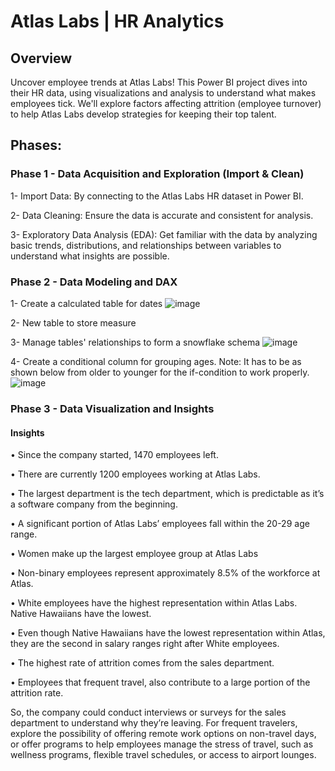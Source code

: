 # Atlas Labs | HR Analytics

## Overview

Uncover employee trends at Atlas Labs! This Power BI project dives into their HR data, using visualizations and analysis to understand what makes employees tick. We'll explore factors affecting attrition (employee turnover) to help Atlas Labs develop strategies for keeping their top talent.

## Phases:

### Phase 1 -  Data Acquisition and Exploration (Import & Clean)

1- Import Data: By connecting to the Atlas Labs HR dataset in Power BI.

2- Data Cleaning: Ensure the data is accurate and consistent for analysis.

3- Exploratory Data Analysis (EDA): Get familiar with the data by analyzing basic trends, distributions, and relationships between variables to understand what insights are possible.

### Phase 2 - Data Modeling and DAX

1- Create a calculated table for dates
![image](https://github.com/nohamhmd/Atlas-Labs-Hr-Analytics/assets/156810723/156ec9e6-0ed0-428a-aaad-e91da2e6637d)

2- New table to store measure

3- Manage tables' relationships to form a snowflake schema
![image](https://github.com/nohamhmd/Atlas-Labs-Hr-Analytics/assets/156810723/32edf361-38a0-4b66-84be-95a6dbf18731)

4- Create a conditional column for grouping ages.
Note: It has to be as shown below from older to younger for the if-condition to work properly.
![image](https://github.com/nohamhmd/Atlas-Labs-Hr-Analytics/assets/156810723/4c64f64a-07e1-4981-83a6-75dc0b3c9842)

### Phase 3 - Data Visualization and Insights

#### Insights
• Since the company started, 1470 employees left.

• There are currently 1200 employees working at Atlas Labs.

• The largest department is the tech department, which is predictable as it’s a software company from the beginning.

• A significant portion of Atlas Labs’ employees fall within the 20-29 age range.

• Women make up the largest employee group at Atlas Labs

• Non-binary employees represent approximately 8.5% of the workforce at Atlas.

• White employees have the highest representation within Atlas Labs. Native Hawaiians have the lowest.

• Even though Native Hawaiians have the lowest representation within Atlas, they are the second in salary ranges right after White employees.

• The highest rate of attrition comes from the sales department.

• Employees that frequent travel, also contribute to a large portion of the attrition rate.

So, the company could conduct interviews or surveys for the sales department to understand why they’re leaving. For frequent travelers, explore the possibility of offering remote work options on non-travel days, or offer programs to help employees manage the stress of travel, such as wellness programs, flexible travel schedules, or access to airport lounges.









